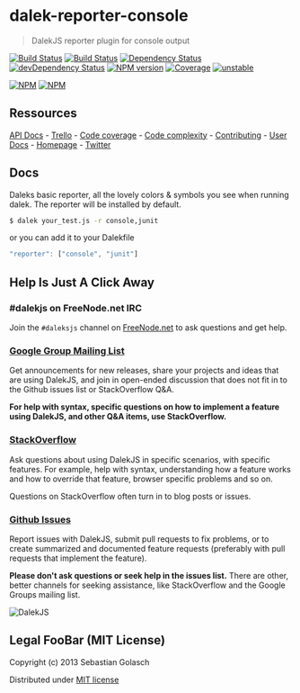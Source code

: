dalek-reporter-console
======================

> DalekJS reporter plugin for console output

[![Build Status](https://travis-ci.org/dalekjs/dalek-reporter-console.png)](https://travis-ci.org/dalekjs/dalek-reporter-console)
[![Build Status](https://drone.io/github.com/dalekjs/dalek-reporter-console/status.png)](https://drone.io/github.com/dalekjs/dalek-reporter-console/latest)
[![Dependency Status](https://david-dm.org/dalekjs/dalek-reporter-console.png)](https://david-dm.org/dalekjs/dalek-reporter-console)
[![devDependency Status](https://david-dm.org/dalekjs/dalek-reporter-console/dev-status.png)](https://david-dm.org/dalekjs/dalek-reporter-console#info=devDependencies)
[![NPM version](https://badge.fury.io/js/dalek-reporter-console.png)](http://badge.fury.io/js/dalek-reporter-console)
[![Coverage](http://dalekjs.com/package/dalek-reporter-console/master/coverage/coverage.png)](http://dalekjs.com/package/dalek-reporter-console/master/coverage/index.html)
[![unstable](https://rawgithub.com/hughsk/stability-badges/master/dist/unstable.svg)](http://github.com/hughsk/stability-badges)

[![NPM](https://nodei.co/npm/dalek-reporter-console.png)](https://nodei.co/npm/dalek-reporter-console/)
[![NPM](https://nodei.co/npm-dl/dalek-reporter-console.png)](https://nodei.co/npm/dalek-reporter-console/)

## Ressources

[API Docs](http://dalekjs.com/package/dalek-reporter-console/master/api/index.html) -
[Trello](https://trello.com/b/luoOUHVq/dalek-reporter-console) -
[Code coverage](http://dalekjs.com/package/dalek-reporter-console/master/coverage/index.html) -
[Code complexity](http://dalekjs.com/package/dalek-reporter-console/master/complexity/index.html) -
[Contributing](https://github.com/dalekjs/dalek-reporter-console/blob/master/CONTRIBUTING.md) -
[User Docs](http://dalekjs.com/docs/console.html) -
[Homepage](http://dalekjs.com) -
[Twitter](http://twitter.com/dalekjs)

## Docs

Daleks basic reporter, all the lovely colors & symbols you see when running dalek.
The reporter will be installed by default.

```bash
$ dalek your_test.js -r console,junit
```

or you can add it to your Dalekfile

```js
"reporter": ["console", "junit"]
```

## Help Is Just A Click Away

### #dalekjs on FreeNode.net IRC

Join the `#daleksjs` channel on [FreeNode.net](http://freenode.net) to ask questions and get help.

### [Google Group Mailing List](https://groups.google.com/forum/#!forum/dalekjs)

Get announcements for new releases, share your projects and ideas that are
using DalekJS, and join in open-ended discussion that does not fit in
to the Github issues list or StackOverflow Q&A.

**For help with syntax, specific questions on how to implement a feature
using DalekJS, and other Q&A items, use StackOverflow.**

### [StackOverflow](http://stackoverflow.com/questions/tagged/dalekjs)

Ask questions about using DalekJS in specific scenarios, with
specific features. For example, help with syntax, understanding how a feature works and
how to override that feature, browser specific problems and so on.

Questions on StackOverflow often turn in to blog posts or issues.

### [Github Issues](//github.com/dalekjs/dalek-reporter-console/issues)

Report issues with DalekJS, submit pull requests to fix problems, or to
create summarized and documented feature requests (preferably with pull
requests that implement the feature).

**Please don't ask questions or seek help in the issues list.** There are
other, better channels for seeking assistance, like StackOverflow and the
Google Groups mailing list.

![DalekJS](https://raw.github.com/dalekjs/dalekjs.com/master/img/logo.png)

## Legal FooBar (MIT License)

Copyright (c) 2013 Sebastian Golasch

Distributed under [MIT license](https://github.com/dalekjs/dalek-reporter-console/blob/master/LICENSE-MIT)

